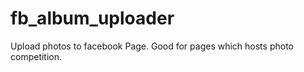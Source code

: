 fb_album_uploader
=================

Upload photos to facebook Page. Good for pages which hosts photo competition.